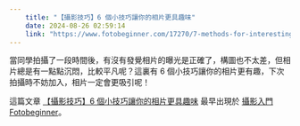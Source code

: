 ```yaml
---
    title: "【攝影技巧】6 個小技巧讓你的相片更具趣味"
    date: 2024-08-26 02:59:14
    link: "https://www.fotobeginner.com/17270/7-methods-for-interesting-photos/"
---
```


<p>當同學拍攝了一段時間後，有沒有發覺相片的曝光是正確了，構圖也不太差，但相片總是有一點點沉悶，比較平凡呢？這裏有 6 個小技巧讓你的相片更有趣，下次拍攝時不妨加入，相片一定會更吸引呢！</p>
<p>這篇文章 <a href="https://www.fotobeginner.com/17270/7-methods-for-interesting-photos/">【攝影技巧】6 個小技巧讓你的相片更具趣味</a> 最早出現於 <a href="https://www.fotobeginner.com">攝影入門 Fotobeginner</a>。</p>
